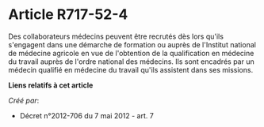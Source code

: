 # Article R717-52-4

Des collaborateurs médecins peuvent être recrutés dès lors qu'ils s'engagent dans une démarche de formation ou auprès de
l'Institut national de médecine agricole en vue de l'obtention de la qualification en médecine du travail auprès de l'ordre
national des médecins. Ils sont encadrés par un médecin qualifié en médecine du travail qu'ils assistent dans ses missions.

**Liens relatifs à cet article**

_Créé par_:

  - Décret n°2012-706 du 7 mai 2012 - art. 7
